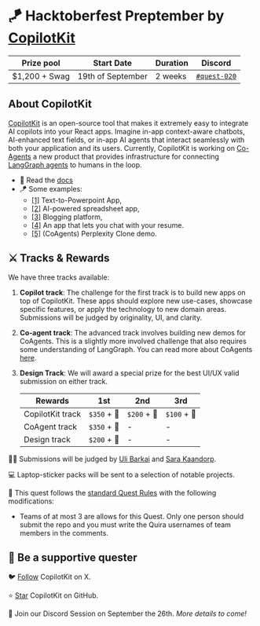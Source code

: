# 🪁 Hacktoberfest Preptember by [CopilotKit](https://www.copilotkit.ai/)

| Prize pool | Start Date | Duration | Discord |
| --- | --- | --- | --- |
| $1,200 + Swag | 19th of September | 2 weeks | [`#quest-020`](https://discord.gg/quira) |

## About CopilotKit

[CopilotKit](https://www.copilotkit.ai/) is an open-source tool that makes it extremely easy to integrate AI copilots into your React apps. Imagine in-app context-aware chatbots, AI-enhanced text fields, or in-app AI agents that interact seamlessly with both your application and its users. Currently, CopilotKit is working on [Co-Agents](https://docs.copilotkit.ai/coagents) a new product that provides infrastructure for connecting [LangGraph agents](https://www.langchain.com/agents) to humans in the loop.

- 📖 Read the [docs](https://docs.copilotkit.ai/what-is-copilotkit)
- 🪁 Some examples:
    - [[1]](https://dev.to/copilotkit/how-to-build-an-ai-powered-powerpoint-generator-langchain-copilotkit-openai-nextjs-4c76) Text-to-Powerpoint App,
    - [[2]](https://dev.to/copilotkit/build-an-ai-powered-spreadsheet-app-nextjs-langchain-copilotkit-109d) AI-powered spreadsheet app,
    - [[3]](https://dev.to/copilotkit/how-to-build-an-ai-powered-blogging-platform-nextjs-langchain-supabase-1hdp) Blogging platform,
    - [[4]](https://dev.to/copilotkit/how-to-build-the-with-nextjs-openai-1mhb) An app that lets you chat with your resume.
    - [[5]](https://docs.copilotkit.ai/coagents/coagent-demo) (CoAgents) Perplexity Clone demo.  

## **⚔️ Tracks & Rewards**

We have three tracks available:

1. **Copilot track**: The challenge for the first track is to build new apps on top of CopilotKit. These apps should explore new use-cases, showcase specific features, or apply the technology to new domain areas. Submissions will be judged by originality, UI, and clarity. 
2. **Co-agent track**: The advanced track involves building new demos for CoAgents. This is a slightly more involved challenge that also requires some understanding of LangGraph. You can read more about CoAgents [here](https://docs.copilotkit.ai/coagents).
3. **Design Track**: We will award a special prize for the best UI/UX valid submission on either track.
    
    |  Rewards | 1st | 2nd | 3rd |
    | --- | --- | --- | --- |
    | CopilotKit track | `$350` + 👕 | `$200` + 👕 | `$100` + 👕  |
    | CoAgent track | `$350` + 👕 | -  | -  |
    | Design track | `$200` + 👕  | - | - |

🧑‍⚖️ Submissions will be judged by [Uli Barkai](https://x.com/ulidabess) and [Sara Kaandorp](https://x.com/sara_k_48).

💻 Laptop-sticker packs will be sent to a selection of notable projects. 

📐 This quest follows the [standard Quest Rules](https://docs.quira.sh/for-developers/quests/creator-quests/quest-standard-rules) with the following modifications:
  - Teams of at most 3 are allows for this Quest. Only one person should submit the repo and you must write the Quira usernames of team members in the comments.

## 💙 **Be a supportive quester**

🐦 [Follow](https://x.com/CopilotKit/) CopilotKit on X.

⭐ [Star](https://github.com/CopilotKit/CopilotKit) CopilotKit on GitHub.

📆 Join our Discord Session on September the 26th. _More details to come!_
